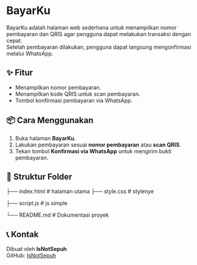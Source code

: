 
# BayarKu

BayarKu adalah halaman web sederhana untuk menampilkan nomor pembayaran dan QRIS agar pengguna dapat melakukan transaksi dengan cepat.  
Setelah pembayaran dilakukan, pengguna dapat langsung mengonfirmasi melalui WhatsApp.

## ✨ Fitur
- Menampilkan nomor pembayaran.
- Menampilkan kode QRIS untuk scan pembayaran.
- Tombol konfirmasi pembayaran via WhatsApp.

## 📦 Cara Menggunakan
1. Buka halaman **BayarKu**.
2. Lakukan pembayaran sesuai **nomor pembayaran** atau **scan QRIS**.
3. Tekan tombol **Konfirmasi via WhatsApp** untuk mengirim bukti pembayaran.

## 📂 Struktur Folder

├── index.html # halaman utama
├── style.css # stylenye

├── script.js # js simple

└── README.md # Dokumentasi proyek

## 📞 Kontak
Dibuat oleh **IsNotSepuh**  
GitHub: [IsNotSepuh](https://github.com/IsNotSepuh)
